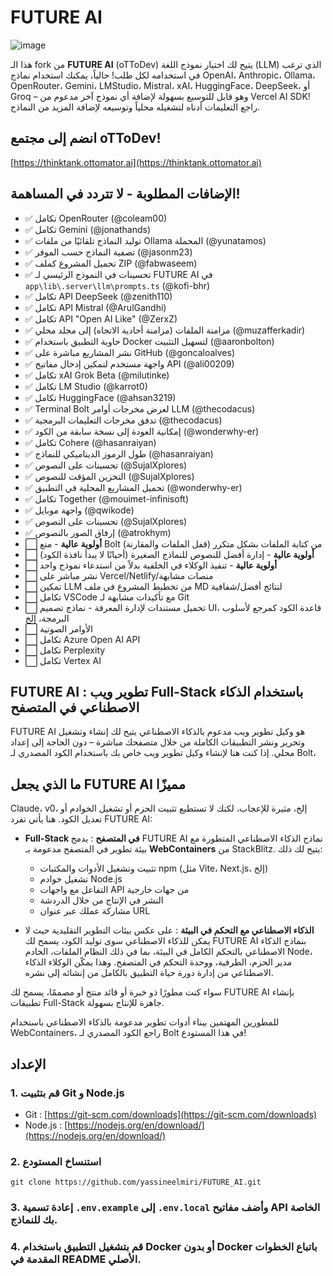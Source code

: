 # FUTURE AI

![image](https://github.com/user-attachments/assets/27232d73-8e2e-4391-8bb9-cdf5f1296925)

هذا الـ fork من **FUTURE AI** (oTToDev) يتيح لك اختيار نموذج اللغة (LLM) الذي ترغب في استخدامه لكل طلب! حالياً، يمكنك استخدام نماذج OpenAI، Anthropic، Ollama، OpenRouter، Gemini، LMStudio، Mistral، xAI، HuggingFace، DeepSeek، أو Groq – وهو قابل للتوسيع بسهولة لإضافة أي نموذج آخر مدعوم من Vercel AI SDK! راجع التعليمات أدناه لتشغيله محلياً وتوسيعه لإضافة المزيد من النماذج.

## انضم إلى مجتمع oTToDev!

[https://thinktank.ottomator.ai](https://thinktank.ottomator.ai)

## الإضافات المطلوبة - لا تتردد في المساهمة!

- ✅ تكامل OpenRouter (@coleam00)
- ✅ تكامل Gemini (@jonathands)
- ✅ توليد النماذج تلقائيًا من ملفات Ollama المحملة (@yunatamos)
- ✅ تصفية النماذج حسب الموفر (@jasonm23)
- ✅ تحميل المشروع كملف ZIP (@fabwaseem)
- ✅ تحسينات في النموذج الرئيسي لـ FUTURE AI في `app\lib\.server\llm\prompts.ts` (@kofi-bhr)
- ✅ تكامل API DeepSeek (@zenith110)
- ✅ تكامل API Mistral (@ArulGandhi)
- ✅ تكامل API "Open AI Like" (@ZerxZ)
- ✅ مزامنة الملفات (مزامنة أحادية الاتجاه) إلى مجلد محلي (@muzafferkadir)
- ✅ حاوية التطبيق باستخدام Docker لتسهيل التثبيت (@aaronbolton)
- ✅ نشر المشاريع مباشرة على GitHub (@goncaloalves)
- ✅ واجهة مستخدم لتمكين إدخال مفاتيح API (@ali00209)
- ✅ تكامل xAI Grok Beta (@milutinke)
- ✅ تكامل LM Studio (@karrot0)
- ✅ تكامل HuggingFace (@ahsan3219)
- ✅ Terminal Bolt لعرض مخرجات أوامر LLM (@thecodacus)
- ✅ تدفق مخرجات التعليمات البرمجية (@thecodacus)
- ✅ إمكانية العودة إلى نسخة سابقة من الكود (@wonderwhy-er)
- ✅ تكامل Cohere (@hasanraiyan)
- ✅ طول الرموز الديناميكي للنماذج (@hasanraiyan)
- ✅ تحسينات على النصوص (@SujalXplores)
- ✅ التخزين المؤقت للنصوص (@SujalXplores)
- ✅ تحميل المشاريع المحلية في التطبيق (@wonderwhy-er)
- ✅ تكامل Together (@mouimet-infinisoft)
- ✅ واجهة موبايل (@qwikode)
- ✅ تحسينات على النصوص (@SujalXplores)
- ✅ إرفاق الصور بالنصوص (@atrokhym)
- ⬜ **أولوية عالية** - منع Bolt من كتابة الملفات بشكل متكرر (قفل الملفات والمقارنة)
- ⬜ **أولوية عالية** - إدارة أفضل للنصوص للنماذج الصغيرة (أحيانًا لا يبدأ نافذة الكود)
- ⬜ **أولوية عالية** - تنفيذ الوكلاء في الخلفية بدلاً من استدعاء نموذج واحد
- ⬜ نشر مباشر على Vercel/Netlify/منصات مشابهة
- ⬜ تمكين LLM من تخطيط المشروع في ملف MD لنتائج أفضل/شفافية
- ⬜ تكامل VSCode مع تأكيدات مشابهة لـ Git
- ⬜ تحميل مستندات لإدارة المعرفة - نماذج تصميم UI، قاعدة الكود كمرجع لأسلوب البرمجة، إلخ
- ⬜ الأوامر الصوتية
- ⬜ تكامل Azure Open AI API
- ⬜ تكامل Perplexity
- ⬜ تكامل Vertex AI

## FUTURE AI : تطوير ويب Full-Stack باستخدام الذكاء الاصطناعي في المتصفح

FUTURE AI هو وكيل تطوير ويب مدعوم بالذكاء الاصطناعي يتيح لك إنشاء وتشغيل وتحرير ونشر التطبيقات الكاملة من خلال متصفحك مباشرة – دون الحاجة إلى إعداد محلي. إذا كنت هنا لإنشاء وكيل تطوير ويب خاص بك باستخدام الكود المصدري لـ Bolt،

## ما الذي يجعل FUTURE AI مميزًا

Claude، v0، إلخ، مثيرة للإعجاب، لكنك لا تستطيع تثبيت الحزم أو تشغيل الخوادم أو تعديل الكود. هنا يأتي تفرد FUTURE AI:

- **Full-Stack في المتصفح** : يدمج FUTURE AI نماذج الذكاء الاصطناعي المتطورة مع بيئة تطوير في المتصفح مدعومة بـ **WebContainers** من StackBlitz. يتيح لك ذلك:
  - تثبيت وتشغيل الأدوات والمكتبات npm (مثل Vite، Next.js، إلخ)
  - تشغيل خوادم Node.js
  - التفاعل مع واجهات API من جهات خارجية
  - النشر في الإنتاج من خلال الدردشة
  - مشاركة عملك عبر عنوان URL

- **الذكاء الاصطناعي مع التحكم في البيئة** : على عكس بيئات التطوير التقليدية حيث لا يمكن للذكاء الاصطناعي سوى توليد الكود، يسمح لك FUTURE AI بنماذج الذكاء الاصطناعي بالتحكم الكامل في البيئة، بما في ذلك النظام الملفات، الخادم Node، مدير الحزم، الطرفية، ووحدة التحكم في المتصفح. وهذا يمكّن الوكلاء الذكاء الاصطناعي من إدارة دورة حياة التطبيق بالكامل من إنشائه إلى نشره.

سواء كنت مطورًا ذو خبرة أو قائد منتج أو مصممًا، يسمح لك FUTURE AI بإنشاء تطبيقات Full-Stack جاهزة للإنتاج بسهولة.

للمطورين المهتمين ببناء أدوات تطوير مدعومة بالذكاء الاصطناعي باستخدام WebContainers، راجع الكود المصدري لـ Bolt في هذا المستودع!

## الإعداد

### 1. قم بتثبيت Git و Node.js

- Git : [https://git-scm.com/downloads](https://git-scm.com/downloads)
- Node.js : [https://nodejs.org/en/download/](https://nodejs.org/en/download/)

### 2. استنساخ المستودع

```
git clone https://github.com/yassineelmiri/FUTURE_AI.git
```

### 3. إعادة تسمية `.env.example` إلى `.env.local` وأضف مفاتيح API الخاصة بك للنماذج.

### 4. قم بتشغيل التطبيق باستخدام Docker أو بدون Docker باتباع الخطوات المقدمة في README الأصلي.
